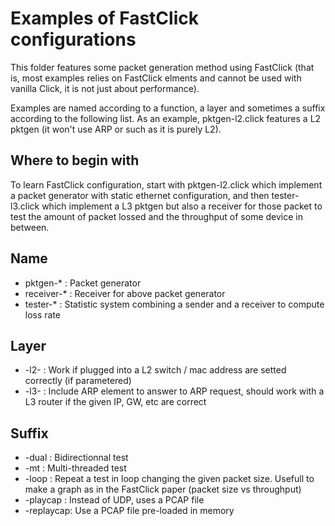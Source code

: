 Examples of FastClick configurations
====================================

This folder features some packet generation method using FastClick (that is, 
 most examples relies on FastClick elments and cannot be used with vanilla
 Click, it is not just about performance).

Examples are named according to a function, a layer and sometimes a suffix
according to the following list. As an example, pktgen-l2.click features a L2
pktgen (it won't use ARP or such as it is purely L2).

Where to begin with
-------------------
To learn FastClick configuration, start with pktgen-l2.click which implement a
packet generator with static ethernet configuration, and then tester-l3.click
which implement a L3 pktgen but also a receiver for those packet to test the
amount of packet lossed and the throughput of some device in between.

Name
----
- pktgen-\*      : Packet generator
- receiver-\*    : Receiver for above packet generator
- tester-\*      : Statistic system combining a sender and a receiver to
                    compute loss rate

Layer
-----
- -l2-   : Work if plugged into a L2 switch / mac address are setted
            correctly (if parametered)
- -l3-   : Include ARP element to answer to ARP request, should work with a
            L3 router if the given IP, GW, etc are correct

Suffix
------
- -dual     : Bidirectionnal test
- -mt       : Multi-threaded test
- -loop     : Repeat a test in loop changing the given packet size. Usefull to
               make a graph as in the FastClick paper (packet size vs throughput)
- -playcap  : Instead of UDP, uses a PCAP file
- -replaycap: Use a PCAP file pre-loaded in memory
